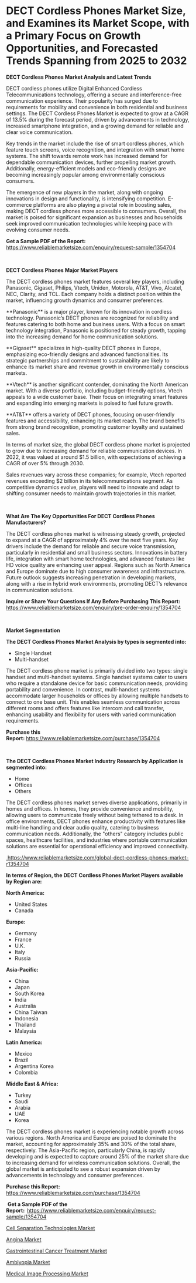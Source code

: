 <p><h1>DECT Cordless Phones Market Size, and Examines its Market Scope, with a Primary Focus on Growth Opportunities, and Forecasted Trends Spanning from 2025 to 2032</h1></p><p><strong>DECT Cordless Phones Market Analysis and Latest Trends</strong></p>
<p><p>DECT cordless phones utilize Digital Enhanced Cordless Telecommunications technology, offering a secure and interference-free communication experience. Their popularity has surged due to requirements for mobility and convenience in both residential and business settings. The DECT Cordless Phones Market is expected to grow at a CAGR of 13.5% during the forecast period, driven by advancements in technology, increased smartphone integration, and a growing demand for reliable and clear voice communication.</p><p>Key trends in the market include the rise of smart cordless phones, which feature touch screens, voice recognition, and integration with smart home systems. The shift towards remote work has increased demand for dependable communication devices, further propelling market growth. Additionally, energy-efficient models and eco-friendly designs are becoming increasingly popular among environmentally conscious consumers. </p><p>The emergence of new players in the market, along with ongoing innovations in design and functionality, is intensifying competition. E-commerce platforms are also playing a pivotal role in boosting sales, making DECT cordless phones more accessible to consumers. Overall, the market is poised for significant expansion as businesses and households seek improved communication technologies while keeping pace with evolving consumer needs.</p></p>
<p><strong>Get a Sample PDF of the Report:&nbsp;</strong> <a href="https://www.reliablemarketsize.com/enquiry/request-sample/1354704?utm_campaign=3447&utm_medium=2&utm_source=Github&utm_content=ia&utm_term=05042025&utm_id=dect-cordless-phones">https://www.reliablemarketsize.com/enquiry/request-sample/1354704</a></p>
<p>&nbsp;</p>
<p><strong>DECT Cordless Phones Major Market Players</strong></p>
<p><p>The DECT cordless phones market features several key players, including Panasonic, Gigaset, Philips, Vtech, Uniden, Motorola, AT&T, Vivo, Alcatel, NEC, Clarity, and TCL. Each company holds a distinct position within the market, influencing growth dynamics and consumer preferences.</p><p>**Panasonic** is a major player, known for its innovation in cordless technology. Panasonic’s DECT phones are recognized for reliability and features catering to both home and business users. With a focus on smart technology integration, Panasonic is positioned for steady growth, tapping into the increasing demand for home communication solutions.</p><p>**Gigaset** specializes in high-quality DECT phones in Europe, emphasizing eco-friendly designs and advanced functionalities. Its strategic partnerships and commitment to sustainability are likely to enhance its market share and revenue growth in environmentally conscious markets.</p><p>**Vtech** is another significant contender, dominating the North American market. With a diverse portfolio, including budget-friendly options, Vtech appeals to a wide customer base. Their focus on integrating smart features and expanding into emerging markets is poised to fuel future growth.</p><p>**AT&T** offers a variety of DECT phones, focusing on user-friendly features and accessibility, enhancing its market reach. The brand benefits from strong brand recognition, promoting customer loyalty and sustained sales.</p><p>In terms of market size, the global DECT cordless phone market is projected to grow due to increasing demand for reliable communication devices. In 2022, it was valued at around $1.5 billion, with expectations of achieving a CAGR of over 5% through 2030.</p><p>Sales revenues vary across these companies; for example, Vtech reported revenues exceeding $2 billion in its telecommunications segment. As competitive dynamics evolve, players will need to innovate and adapt to shifting consumer needs to maintain growth trajectories in this market.</p></p>
<p>&nbsp;</p>
<p><strong>What Are The Key Opportunities For DECT Cordless Phones Manufacturers?</strong></p>
<p><p>The DECT cordless phones market is witnessing steady growth, projected to expand at a CAGR of approximately 4% over the next five years. Key drivers include the demand for reliable and secure voice transmission, particularly in residential and small business sectors. Innovations in battery life, integration with smart home technologies, and advanced features like HD voice quality are enhancing user appeal. Regions such as North America and Europe dominate due to high consumer awareness and infrastructure. Future outlook suggests increasing penetration in developing markets, along with a rise in hybrid work environments, promoting DECT’s relevance in communication solutions.</p></p>
<p><strong>Inquire or Share Your Questions If Any Before Purchasing This Report:</strong> <a href="https://www.reliablemarketsize.com/enquiry/pre-order-enquiry/1354704?utm_campaign=3447&utm_medium=2&utm_source=Github&utm_content=ia&utm_term=05042025&utm_id=dect-cordless-phones">https://www.reliablemarketsize.com/enquiry/pre-order-enquiry/1354704</a></p>
<p>&nbsp;</p>
<p><strong>Market Segmentation</strong></p>
<p><strong>The DECT Cordless Phones Market Analysis by types is segmented into:</strong></p>
<p><ul><li>Single Handset</li><li>Multi-handset</li></ul></p>
<p><p>The DECT cordless phone market is primarily divided into two types: single handset and multi-handset systems. Single handset systems cater to users who require a standalone device for basic communication needs, providing portability and convenience. In contrast, multi-handset systems accommodate larger households or offices by allowing multiple handsets to connect to one base unit. This enables seamless communication across different rooms and offers features like intercom and call transfer, enhancing usability and flexibility for users with varied communication requirements.</p></p>
<p><strong>Purchase this Report:&nbsp;</strong><a href="https://www.reliablemarketsize.com/purchase/1354704?utm_campaign=3447&utm_medium=2&utm_source=Github&utm_content=ia&utm_term=05042025&utm_id=dect-cordless-phones">https://www.reliablemarketsize.com/purchase/1354704</a></p>
<p>&nbsp;</p>
<p><strong>The DECT Cordless Phones Market Industry Research by Application is segmented into:</strong></p>
<p><ul><li>Home</li><li>Offices</li><li>Others</li></ul></p>
<p><p>The DECT cordless phones market serves diverse applications, primarily in homes and offices. In homes, they provide convenience and mobility, allowing users to communicate freely without being tethered to a desk. In office environments, DECT phones enhance productivity with features like multi-line handling and clear audio quality, catering to business communication needs. Additionally, the "others" category includes public spaces, healthcare facilities, and industries where portable communication solutions are essential for operational efficiency and improved connectivity.</p></p>
<p><a href="https://www.reliablemarketsize.com/global-dect-cordless-phones-market-r1354704?utm_campaign=3447&utm_medium=2&utm_source=Github&utm_content=ia&utm_term=05042025&utm_id=dect-cordless-phones">&nbsp;https://www.reliablemarketsize.com/global-dect-cordless-phones-market-r1354704</a></p>
<p><strong>In terms of Region, the DECT Cordless Phones Market Players available by Region are:</strong></p>
<p>
    <p> <strong> North America: </strong>
        <ul>
            <li>United States</li>
            <li>Canada</li>
        </ul>
        </p> 
    <p> <strong> Europe: </strong>
        <ul>
            <li>Germany</li>
            <li>France</li>
            <li>U.K.</li>
            <li>Italy</li>
            <li>Russia</li>
        </ul>
        </p> 
    <p> <strong> Asia-Pacific: </strong>
        <ul>
            <li>China</li>
            <li>Japan</li>
            <li>South Korea</li>
            <li>India</li>
            <li>Australia</li>
            <li>China Taiwan</li>
            <li>Indonesia</li>
            <li>Thailand</li>
            <li>Malaysia</li>
        </ul>
        </p> 
    <p> <strong> Latin America: </strong>
        <ul>
            <li>Mexico</li>
            <li>Brazil</li>
            <li>Argentina Korea</li>
            <li>Colombia</li>
        </ul>
        </p> 
    <p> <strong> Middle East & Africa: </strong>
        <ul>
            <li>Turkey</li>
            <li>Saudi</li>
            <li>Arabia</li>
            <li>UAE</li>
            <li>Korea</li>
        </ul>
    </p>
    </p>
<p><p>The DECT cordless phones market is experiencing notable growth across various regions. North America and Europe are poised to dominate the market, accounting for approximately 35% and 30% of the total share, respectively. The Asia-Pacific region, particularly China, is rapidly developing and is expected to capture around 25% of the market share due to increasing demand for wireless communication solutions. Overall, the global market is anticipated to see a robust expansion driven by advancements in technology and consumer preferences.</p></p>
<p><strong>Purchase this Report: </strong><a href="https://www.reliablemarketsize.com/purchase/1354704?utm_campaign=3447&utm_medium=2&utm_source=Github&utm_content=ia&utm_term=05042025&utm_id=dect-cordless-phones">https://www.reliablemarketsize.com/purchase/1354704</a></p>
<p>&nbsp;<strong>Get a Sample PDF of the Report:&nbsp;&nbsp;</strong><a href="https://www.reliablemarketsize.com/enquiry/request-sample/1354704?utm_campaign=3447&utm_medium=2&utm_source=Github&utm_content=ia&utm_term=05042025&utm_id=dect-cordless-phones">https://www.reliablemarketsize.com/enquiry/request-sample/1354704</a></p>
<p><strong></strong></p>
<p><p><a href="https://www.linkedin.com/pulse/theglobal-cell-separation-technologies-market-sizeenormousand-orutc?utm_campaign=3447&utm_medium=2&utm_source=Github&utm_content=ia&utm_term=05042025&utm_id=dect-cordless-phones">Cell Separation Technologies Market</a></p><p><a href="https://www.linkedin.com/pulse/market-dynamics-future-trends-global-angina-sector-sgkjc?utm_campaign=3447&utm_medium=2&utm_source=Github&utm_content=ia&utm_term=05042025&utm_id=dect-cordless-phones">Angina Market</a></p><p><a href="https://www.linkedin.com/pulse/exploring-gastrointestinal-cancer-treatment-market-size-si3oc?utm_campaign=3447&utm_medium=2&utm_source=Github&utm_content=ia&utm_term=05042025&utm_id=dect-cordless-phones">Gastrointestinal Cancer Treatment Market</a></p><p><a href="https://www.linkedin.com/pulse/amblyopia-market-size-application-revenue-forecast-from-2025-yig5c?utm_campaign=3447&utm_medium=2&utm_source=Github&utm_content=ia&utm_term=05042025&utm_id=dect-cordless-phones">Amblyopia Market</a></p><p><a href="https://www.linkedin.com/pulse/medical-image-processing-market-analysis-2025-2032-competitive-l5hpc?utm_campaign=3447&utm_medium=2&utm_source=Github&utm_content=ia&utm_term=05042025&utm_id=dect-cordless-phones">Medical Image Processing Market</a></p></p>